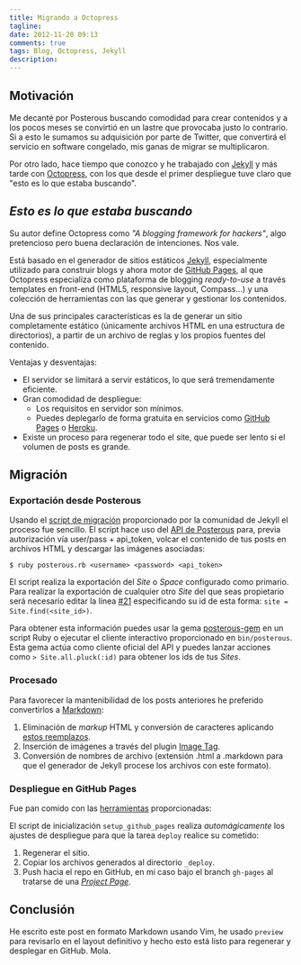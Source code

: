 ```yaml
---
title: Migrando a Octopress
tagline:
date: 2012-11-20 09:13
comments: true
tags: Blog, Octopress, Jekyll
description:
---
```


## Motivación

Me decanté por Posterous buscando comodidad para crear contenidos y a los pocos meses se convirtió en un lastre que provocaba justo lo contrario. Si a esto le sumamos su adquisición por parte de Twitter, que convertirá el servicio en software congelado, mis ganas de migrar se multiplicaron.

Por otro lado, hace tiempo que conozco y he trabajado con [Jekyll](https://github.com/mojombo/jekyll) y más tarde con [Octopress](http://octopress.org), con los que desde el primer despliegue tuve claro que "esto es lo que estaba buscando".

## *Esto es lo que estaba buscando*

Su autor define Octopress como *"A blogging framework for hackers"*, algo pretencioso pero buena declaración de intenciones. Nos vale.

Está basado en el generador de sitios estáticos [Jekyll](https://github.com/mojombo/jekyll), especialmente utilizado para construir blogs y ahora motor de [GitHub Pages](http://pages.github.com/), al que Octopress especializa como plataforma de blogging *ready-to-use* a través templates en front-end (HTML5, responsive layout, Compass…) y una colección de herramientas con las que generar y gestionar los contenidos.

Una de sus principales características es la de generar un sitio completamente estático (únicamente archivos HTML en una estructura de directorios), a partir de un archivo de reglas y los propios fuentes del contenido.

Ventajas y desventajas:

* El servidor se limitará a servir estáticos, lo que será tremendamente
  eficiente.
* Gran comodidad de despliegue:
  * Los requisitos en servidor son mínimos.
  * Puedes deplegarlo de forma gratuita en servicios como [GitHub Pages](http://octopress.org/docs/deploying/github/) o [Heroku](http://octopress.org/docs/deploying/heroku/).
* Existe un proceso para regenerar todo el site, que puede ser lento si el volumen de posts es grande.

## Migración

### Exportación desde Posterous

Usando el [script de migración](https://github.com/pepijndevos/jekyll/blob/patch-1/lib/jekyll/migrators/posterous.rb) proporcionado por la comunidad de Jekyll el proceso fue sencillo. El script hace uso del [API de Posterous](http://posterous.com/api) para, previa autorización vía user/pass + api_token, volcar el contenido de tus posts en archivos HTML y descargar las imágenes asociadas:

```shell
$ ruby posterous.rb <username> <password> <api_token>
```

El script realiza la exportación del *Site* o *Space* configurado como primario. Para realizar la exportación de cualquier otro *Site* del que seas propietario será necesario editar la línea [#21](https://github.com/pepijndevos/jekyll/blob/patch-1/lib/jekyll/migrators/posterous.rb#L21) especificando su id de esta forma: `site = Site.find(<site_id>)`.

Para obtener esta información puedes usar la gema [posterous-gem](https://github.com/posterous/posterous-gem/) en un script Ruby o ejecutar el cliente interactivo proporcionado en `bin/posterous`. Esta gema actúa como cliente oficial del API y puedes lanzar acciones como `> Site.all.pluck(:id)` para obtener los ids de tus *Sites*.

### Procesado

Para favorecer la mantenibilidad de los posts anteriores he preferido convertirlos a [Markdown](http://daringfireball.net/projects/markdown/syntax): 

1. Eliminación de *markup* HTML y conversión de caracteres aplicando [estos reemplazos](https://github.com/danguita/blog.davidanguita.name/blob/master/lib/migration-replacements).
1. Inserción de imágenes a través del plugin [Image Tag](http://octopress.org/docs/plugins/image-tag/).
1. Conversión de nombres de archivo (extensión .html a .markdown para que el generador de Jekyll procese los archivos con este formato).

### Despliegue en GitHub Pages

Fue pan comido con las [herramientas](http://octopress.org/docs/deploying/github/) proporcionadas:

El script de inicialización `setup_github_pages` realiza *automágicamente* los ajustes de despliegue para que la tarea `deploy` realice su cometido:

1. Regenerar el sitio.
1. Copiar los archivos generados al directorio `_deploy`.
1. Push hacia el repo en GitHub, en mi caso bajo el branch `gh-pages` al tratarse de una [*Project Page*](https://help.github.com/articles/user-organization-and-project-pages).

## Conclusión

He escrito este post en formato Markdown usando Vim, he usado `preview` para revisarlo en el layout definitivo y hecho esto está listo para regenerar y desplegar en GitHub. Mola.

